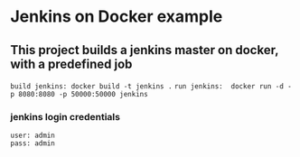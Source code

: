 # Jenkins on Docker example
## This project builds a jenkins master on docker, with a predefined job

`build jenkins: docker build -t jenkins .`
`run jenkins:  docker run -d -p 8080:8080 -p 50000:50000 jenkins`

### jenkins login credentials
	user: admin
	pass: admin